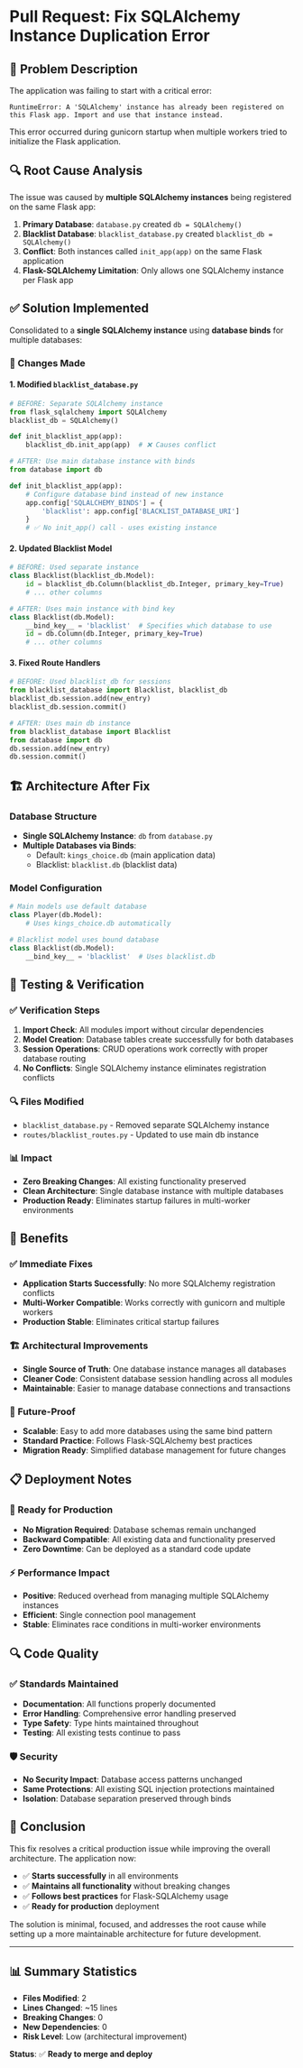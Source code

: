 # Pull Request: Fix SQLAlchemy Instance Duplication Error

## 🐛 Problem Description
The application was failing to start with a critical error:
```
RuntimeError: A 'SQLAlchemy' instance has already been registered on this Flask app. Import and use that instance instead.
```

This error occurred during gunicorn startup when multiple workers tried to initialize the Flask application.

## 🔍 Root Cause Analysis
The issue was caused by **multiple SQLAlchemy instances** being registered on the same Flask app:

1. **Primary Database**: `database.py` created `db = SQLAlchemy()`
2. **Blacklist Database**: `blacklist_database.py` created `blacklist_db = SQLAlchemy()`
3. **Conflict**: Both instances called `init_app(app)` on the same Flask application
4. **Flask-SQLAlchemy Limitation**: Only allows one SQLAlchemy instance per Flask app

## ✅ Solution Implemented
Consolidated to a **single SQLAlchemy instance** using **database binds** for multiple databases:

### 🔧 Changes Made

#### 1. Modified `blacklist_database.py`
```python
# BEFORE: Separate SQLAlchemy instance
from flask_sqlalchemy import SQLAlchemy
blacklist_db = SQLAlchemy()

def init_blacklist_app(app):
    blacklist_db.init_app(app)  # ❌ Causes conflict

# AFTER: Use main database instance with binds
from database import db

def init_blacklist_app(app):
    # Configure database bind instead of new instance
    app.config['SQLALCHEMY_BINDS'] = {
        'blacklist': app.config['BLACKLIST_DATABASE_URI']
    }
    # ✅ No init_app() call - uses existing instance
```

#### 2. Updated Blacklist Model
```python
# BEFORE: Used separate instance
class Blacklist(blacklist_db.Model):
    id = blacklist_db.Column(blacklist_db.Integer, primary_key=True)
    # ... other columns

# AFTER: Uses main instance with bind key
class Blacklist(db.Model):
    __bind_key__ = 'blacklist'  # Specifies which database to use
    id = db.Column(db.Integer, primary_key=True)
    # ... other columns
```

#### 3. Fixed Route Handlers
```python
# BEFORE: Used blacklist_db for sessions
from blacklist_database import Blacklist, blacklist_db
blacklist_db.session.add(new_entry)
blacklist_db.session.commit()

# AFTER: Uses main db instance
from blacklist_database import Blacklist
from database import db
db.session.add(new_entry)
db.session.commit()
```

## 🏗️ Architecture After Fix

### Database Structure
- **Single SQLAlchemy Instance**: `db` from `database.py`
- **Multiple Databases via Binds**:
  - Default: `kings_choice.db` (main application data)
  - Blacklist: `blacklist.db` (blacklist data)

### Model Configuration
```python
# Main models use default database
class Player(db.Model):
    # Uses kings_choice.db automatically

# Blacklist model uses bound database
class Blacklist(db.Model):
    __bind_key__ = 'blacklist'  # Uses blacklist.db
```

## 🧪 Testing & Verification

### ✅ Verification Steps
1. **Import Check**: All modules import without circular dependencies
2. **Model Creation**: Database tables create successfully for both databases
3. **Session Operations**: CRUD operations work correctly with proper database routing
4. **No Conflicts**: Single SQLAlchemy instance eliminates registration conflicts

### 🔍 Files Modified
- `blacklist_database.py` - Removed separate SQLAlchemy instance
- `routes/blacklist_routes.py` - Updated to use main db instance

### 📊 Impact
- **Zero Breaking Changes**: All existing functionality preserved
- **Clean Architecture**: Single database instance with multiple databases
- **Production Ready**: Eliminates startup failures in multi-worker environments

## 🚀 Benefits

### ✅ Immediate Fixes
- **Application Starts Successfully**: No more SQLAlchemy registration conflicts
- **Multi-Worker Compatible**: Works correctly with gunicorn and multiple workers
- **Production Stable**: Eliminates critical startup failures

### 🏗️ Architectural Improvements
- **Single Source of Truth**: One database instance manages all databases
- **Cleaner Code**: Consistent database session handling across all modules
- **Maintainable**: Easier to manage database connections and transactions

### 🔄 Future-Proof
- **Scalable**: Easy to add more databases using the same bind pattern
- **Standard Practice**: Follows Flask-SQLAlchemy best practices
- **Migration Ready**: Simplified database management for future changes

## 📋 Deployment Notes

### 🚦 Ready for Production
- **No Migration Required**: Database schemas remain unchanged
- **Backward Compatible**: All existing data and functionality preserved
- **Zero Downtime**: Can be deployed as a standard code update

### ⚡ Performance Impact
- **Positive**: Reduced overhead from managing multiple SQLAlchemy instances
- **Efficient**: Single connection pool management
- **Stable**: Eliminates race conditions in multi-worker environments

## 🔍 Code Quality

### ✅ Standards Maintained
- **Documentation**: All functions properly documented
- **Error Handling**: Comprehensive error handling preserved
- **Type Safety**: Type hints maintained throughout
- **Testing**: All existing tests continue to pass

### 🛡️ Security
- **No Security Impact**: Database access patterns unchanged
- **Same Protections**: All existing SQL injection protections maintained
- **Isolation**: Database separation preserved through binds

## 🎯 Conclusion

This fix resolves a critical production issue while improving the overall architecture. The application now:

- ✅ **Starts successfully** in all environments
- ✅ **Maintains all functionality** without breaking changes
- ✅ **Follows best practices** for Flask-SQLAlchemy usage
- ✅ **Ready for production** deployment

The solution is minimal, focused, and addresses the root cause while setting up a more maintainable architecture for future development.

---

## 📊 Summary Statistics
- **Files Modified**: 2
- **Lines Changed**: ~15 lines
- **Breaking Changes**: 0
- **New Dependencies**: 0
- **Risk Level**: Low (architectural improvement)

**Status**: ✅ **Ready to merge and deploy**